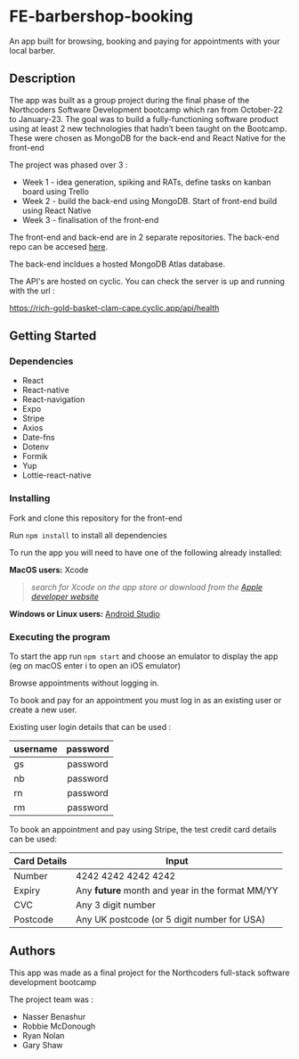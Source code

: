 # FE-barbershop-booking

An app built for browsing, booking and paying for appointments with your local barber.

## Description

The app was built as a group project during the final phase of the Northcoders Software Development bootcamp which ran from October-22 to January-23. The goal was to build a fully-functioning software product using at least 2 new technologies that hadn’t been taught on the Bootcamp. These were chosen as MongoDB for the back-end and React Native for the front-end

The project was phased over 3 :

- Week 1 - idea generation, spiking and RATs, define tasks on kanban board using Trello
- Week 2 - build the back-end using MongoDB. Start of front-end build using React Native
- Week 3 - finalisation of the front-end

The front-end and back-end are in 2 separate repositories. The back-end repo can be accesed [here](https://github.com/g4ry5haw/BE-barbershop-booking).

The back-end incldues a hosted MongoDB Atlas database.

The API's are hosted on cyclic. You can check the server is up and running with the url :

https://rich-gold-basket-clam-cape.cyclic.app/api/health

## Getting Started

### Dependencies

- React
- React-native
- React-navigation
- Expo
- Stripe
- Axios
- Date-fns
- Dotenv
- Formik
- Yup
- Lottie-react-native

### Installing

Fork and clone this repository for the front-end

Run `npm install` to install all dependencies

To run the app you will need to have one of the following already installed:

**MacOS users:** Xcode

> _search for Xcode on the app store or download from the [Apple developer website](https://developer.apple.com/xcode/)_

**Windows or Linux users:** [Android Studio](https://developer.android.com/studio)

### Executing the program

To start the app run `npm start` and choose an emulator to display the app (eg on macOS enter i to open an iOS emulator)

Browse appointments without logging in.

To book and pay for an appointment you must log in as an existing user or create a new user.

Existing user login details that can be used :

| **username** | **password** |
| ------------ | :----------: |
| gs           |   password   |
| nb           |   password   |
| rn           |   password   |
| rm           |   password   |

To book an appointment and pay using Stripe, the test credit card details can be used:

| Card Details | Input                                             |
| ------------ | ------------------------------------------------- |
| Number       | 4242 4242 4242 4242                               |
| Expiry       | Any **future** month and year in the format MM/YY |
| CVC          | Any 3 digit number                                |
| Postcode     | Any UK postcode (or 5 digit number for USA)       |

## Authors

This app was made as a final project for the Northcoders full-stack software development bootcamp

The project team was :

- Nasser Benashur
- Robbie McDonough
- Ryan Nolan
- Gary Shaw
